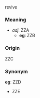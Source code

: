 revive
### Meaning
+ _adj_: ZZA
    + __eg__: ZZB

### Origin

ZZC

### Synonym

__eg__: ZZD

+ ZZE


